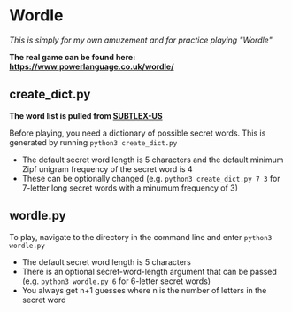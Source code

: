 # Wordle

*This is simply for my own amuzement and for practice playing "Wordle"*

**The real game can be found here: https://www.powerlanguage.co.uk/wordle/**

## create_dict.py

**The word list is pulled from [SUBTLEX-US](http://www.lexique.org/?page_id=241)**

Before playing, you need a dictionary of possible secret words. This is generated by running ```python3 create_dict.py```
- The default secret word length is 5 characters and the default minimum Zipf unigram frequency of the secret word is 4
- These can be optionally changed (e.g. ```python3 create_dict.py 7 3``` for 7-letter long secret words with a minumum frequency of 3)

## wordle.py

To play, navigate to the directory in the command line and enter ```python3 wordle.py```
- The default secret word length is 5 characters
- There is an optional secret-word-length argument that can be passed (e.g. ```python3 wordle.py 6``` for 6-letter secret words)
- You always get n+1 guesses where n is the number of letters in the secret word
